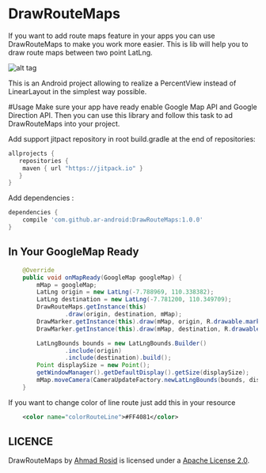 # DrawRouteMaps
If you want to add route maps feature in your apps you can use DrawRouteMaps to make you work more easier. This is lib will help you to draw route maps between two point LatLng.

![alt tag](https://github.com/ar-android/DrawRouteMaps/raw/master/example-app.png)

This is an Android project allowing to realize a PercentView instead of LinearLayout in the simplest way possible.

#Usage
Make sure your app have ready enable Google Map API and Google Direction API. Then you can use this library and follow this task to ad DrawRouteMaps into your project.

Add support jitpact repository in root build.gradle at the end of repositories:
```gradle
allprojects {
   repositories {
	maven { url "https://jitpack.io" }
   }
}
```
Add dependencies :
```gradle
dependencies {
    compile 'com.github.ar-android:DrawRouteMaps:1.0.0'
}
```

In Your GoogleMap Ready
-----
```java
    @Override
    public void onMapReady(GoogleMap googleMap) {
        mMap = googleMap;
        LatLng origin = new LatLng(-7.788969, 110.338382);
        LatLng destination = new LatLng(-7.781200, 110.349709);
        DrawRouteMaps.getInstance(this)
                .draw(origin, destination, mMap);
        DrawMarker.getInstance(this).draw(mMap, origin, R.drawable.marker_a, "Origin Location");
        DrawMarker.getInstance(this).draw(mMap, destination, R.drawable.marker_b, "Destination Location");

        LatLngBounds bounds = new LatLngBounds.Builder()
                .include(origin)
                .include(destination).build();
        Point displaySize = new Point();
        getWindowManager().getDefaultDisplay().getSize(displaySize);
        mMap.moveCamera(CameraUpdateFactory.newLatLngBounds(bounds, displaySize.x, 250, 30));
    }
```
If you want to change color of line route just add this in your resource
```xml
    <color name="colorRouteLine">#FF4081</color>
```

LICENCE
-----

DrawRouteMaps by [Ahmad Rosid](http://ahmadrosid.com/) is licensed under a [Apache License 2.0](http://www.apache.org/licenses/LICENSE-2.0).
